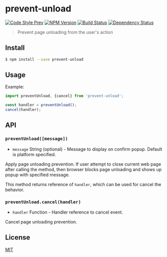 # prevent-unload

[![Code Style Prev](https://img.shields.io/badge/code%20style-prev-32c8fc.svg?style=flat-square)](https://github.com/preco21/eslint-config-prev)
[![NPM Version](https://img.shields.io/npm/v/prevent-unload.svg?style=flat-square)](https://www.npmjs.com/package/prevent-unload)
[![Build Status](https://img.shields.io/travis/preco21/prevent-unload/master.svg?style=flat-square)](https://travis-ci.org/preco21/prevent-unload)
[![Dependency Status](https://dependencyci.com/github/preco21/prevent-unload/badge?style=flat-square)](https://dependencyci.com/github/preco21/prevent-unload)

> Prevent page unloading from the user's action

## Install

```bash
$ npm install --save prevent-unload
```

## Usage

Example:

```javascript
import preventUnload, {cancel} from 'prevent-unload';

const handler = preventUnload();
cancel(handler);
```

## API

### `preventUnload([message])`

* `message` String (optional) - Message to display on confirm popup. Default is
platform specified.

Apply page unloading prevention. If user attempt to close current web page after
calling the method, then browser blocks page unloading and shows up popup with
specified message.

This method returns reference of `handler`, which can be used for cancel the
behavior.

### `preventUnload.cancel(handler)`

* `handler` Function - Handler reference to cancel event.

Cancel page unloading prevention.

## License

[MIT](http://preco.mit-license.org/)
